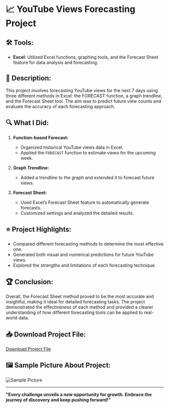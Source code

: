 # 📈 YouTube Views Forecasting Project

## 🛠 Tools:
- **Excel**: Utilized Excel functions, graphing tools, and the Forecast Sheet feature for data analysis and forecasting.

## 📜 Description:
This project involves forecasting YouTube views for the next 7 days using three different methods in Excel: the FORECAST function, a graph trendline, and the Forecast Sheet tool. The aim was to predict future view counts and evaluate the accuracy of each forecasting approach.

## 🔍 What I Did:
1. **Function-based Forecast:**
   - Organized historical YouTube views data in Excel.
   - Applied the `FORECAST` function to estimate views for the upcoming week.

2. **Graph Trendline:**
   - Added a trendline to the graph and extended it to forecast future views.

3. **Forecast Sheet:**
   - Used Excel’s Forecast Sheet feature to automatically generate forecasts.
   - Customized settings and analyzed the detailed results.

## ⭐ Project Highlights:
- Compared different forecasting methods to determine the most effective one.
- Generated both visual and numerical predictions for future YouTube views.
- Explored the strengths and limitations of each forecasting technique.

## 🏆 Conclusion:
Overall, the Forecast Sheet method proved to be the most accurate and insightful, making it ideal for detailed forecasting tasks. The project demonstrated the effectiveness of each method and provided a clearer understanding of how different forecasting tools can be applied to real-world data.

## 📥 Download Project File:
[Download Project File](https://github.com/YourGitHubUsername/YouTube-Views-Forecasting-Project/archive/refs/heads/main.zip)

## 🖼️ Sample Picture About Project:
![Sample Picture](https://github.com/YourGitHubUsername/YouTube-Views-Forecasting-Project/blob/main/Images/sample-picture.png)


---

**"Every challenge unveils a new opportunity for growth. Embrace the journey of discovery and keep pushing forward!"**
